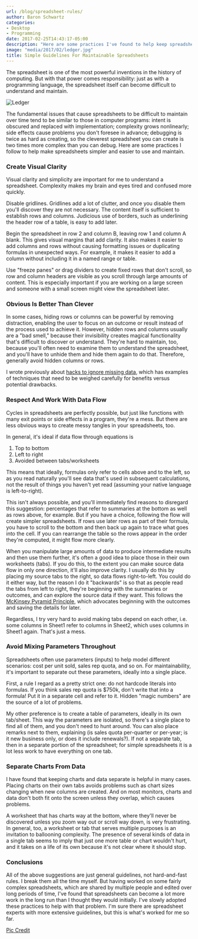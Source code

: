 ```yaml
---
url: /blog/spreadsheet-rules/
author: Baron Schwartz
categories:
- Desktop
- Programming
date: 2017-02-25T14:43:17-05:00
description: "Here are some practices I've found to help keep spreadsheets manageable over the years."
image: "media/2017/02/ledger.jpg"
title: Simple Guidelines For Maintainable Spreadsheets
---
```


The spreadsheet is one of the most powerful inventions in the history of
computing. But with that power comes responsibility: just as with a programming
language, the spreadsheet itself can become difficult to understand and
maintain. 

![Ledger](/media/2017/02/ledger.jpg)

<!--more-->

The fundamental issues that cause spreadsheets to be difficult to maintain over
time tend to be similar to those in computer programs: intent is obscured and
replaced with implementation; complexity grows nonlinearly; side effects cause
problems you don't foresee in advance; debugging is twice as hard as creating,
so the cleverest spreadsheet you can create is two times more complex than you
can debug. Here are some practices I follow to help make spreadsheets simpler
and easier to use and maintain.

### Create Visual Clarity

Visual clarity and simplicity are important for me to understand a spreadsheet.
Complexity makes my brain and eyes tired and confused more quickly.

Disable gridlines. Gridlines add a lot of clutter, and once you disable them
you'll discover they are not necessary. The content itself is
sufficient to establish rows and columns. Judicious use of borders, such as 
underlining the header row of a table, is easy to add later.

Begin the spreadsheet in row 2 and column B, leaving row 1 and column A blank.
This gives visual margins that add clarity. It also makes it easier to add
columns and rows without causing formatting issues or duplicating formulas in
unexpected ways. For example, it makes it easier to add a column without
including it in a named range or table.

Use "freeze panes" or drag dividers to create fixed rows that don't scroll, so
row and column headers are visible as you scroll through large amounts of
content. This is especially important if you are working on a large screen and
someone with a small screen might view the spreadsheet later.

### Obvious Is Better Than Clever

In some cases, hiding rows or columns can be powerful by removing distraction,
enabling the user to focus on an outcome or result instead of the process used
to achieve it. However, hidden rows and columns usually are a "bad smell,"
because their invisibility creates magical functionality that's difficult to
discover or understand. They're hard to maintain, too, because you'll often need
to examine them to understand the spreadsheet, and you'll have to unhide them
and hide them again to do that. Therefore, generally avoid hidden columns or
rows.

I wrote previously about [hacks to ignore missing
data](/blog/excel-hacks-to-ignore-missing-data/), which has examples of
techniques that need to be weighed carefully for benefits versus potential
drawbacks.

### Respect And Work With Data Flow

Cycles in spreadsheets are perfectly possible, but just like functions with many
exit points or side effects in a
program, they're a mess. But there are less obvious ways to create messy tangles
in your spreadsheets, too.

In general, it's ideal if data flow through equations is

1. Top to bottom
2. Left to right
3. Avoided between tabs/worksheets

This means that ideally, formulas only refer to cells above and to the left, so
as you read naturally you'll see data that's used in subsequent calculations,
not the result of things you haven't yet read (assuming your native language is
left-to-right).

This isn't always possible, and you'll immediately find reasons to disregard
this suggestion: percentages that refer to summaries at the bottom as well as
rows above, for example. But if you have a choice, following the flow will
create simpler spreadsheets. If rows use later rows as part of their formula,
you have to scroll to the bottom and then back up again to trace
what goes into the cell. If you can rearrange the table so the rows appear in
the order they're computed, it might flow more clearly.

When you manipulate large amounts of data to produce intermediate results and
then use them further, it's often a good idea to place those in their own
worksheets (tabs). If you do this, to the extent you can make source data flow
in only one direction, it'll also improve clarity. I usually do this by placing
my source tabs to the right, so data flows right-to-left. You could do it either
way, but the reason I do it "backwards" is so that as people read the tabs from
left to right, they're beginning with the summaries or outcomes, and can explore
the source data if they want. This follows the [McKinsey Pyramid
Principle](https://medium.com/lessons-from-mckinsey/the-pyramid-principle-f0885dd3c5c7),
which advocates beginning with the outcomes and saving the details for later.

Regardless, I try very hard to avoid making tabs depend on each other, i.e. some
columns in Sheet1 refer to columns in Sheet2, which uses columns in Sheet1
again. That's just a mess.

### Avoid Mixing Parameters Throughout

Spreadsheets often use parameters (inputs) to help model different scenarios:
cost per unit sold, sales rep quota, and so on. For maintainability, it's
important to separate out these parameters, ideally into a single place.

First, a rule I regard as a pretty strict one: do not hardcode literals into
formulas. If you think sales rep quota is $750k, don't write that into a
formula! Put it in a separate cell and refer to it. Hidden "magic numbers" are
the source of a lot of problems.

My other preference is to create a table of parameters, ideally in its own
tab/sheet. This way the parameters are isolated, so there's a single place to
find all of them, and you don't need to hunt around. You can also place remarks
next to them, explaining (is sales quota per-quarter or per-year; is it new
business only, or does it include renewals?). If not a separate tab, then in a
separate portion of the spreadsheet; for simple spreadsheets it is a lot less
work to have everything on one tab.

### Separate Charts From Data

I have found that keeping charts and data separate is helpful in many cases.
Placing charts on their own tabs avoids problems such as chart sizes changing
when new columns are created. And on most monitors, charts and data don't both
fit onto the screen unless they overlap, which causes problems.

A worksheet that has charts way at the bottom, where they'll never be discovered
unless you zoom way out or scroll way down, is very frustrating. In general,
too, a worksheet or tab that serves multiple purposes is an invitation to
ballooning complexity. The presence of several kinds of data in a single tab
seems to imply that just one more table or chart wouldn't hurt, and it takes on
a life of its own because it's not clear where it should stop.

### Conclusions

All of the above suggestions are just general guidelines, not hard-and-fast
rules. I break them all the time myself. But having worked on some fairly
complex spreadsheets, which are shared by multiple people and edited over long
periods of time, I've found that spreadsheets can become a lot more work in the
long run than I thought they would initially. I've slowly adopted these
practices to help with that problem. I'm sure there are spreadsheet experts with
more extensive guidelines, but this is what's worked for me so far.

[Pic Credit](https://pixabay.com/en/ledger-accounting-business-money-1428230/)

